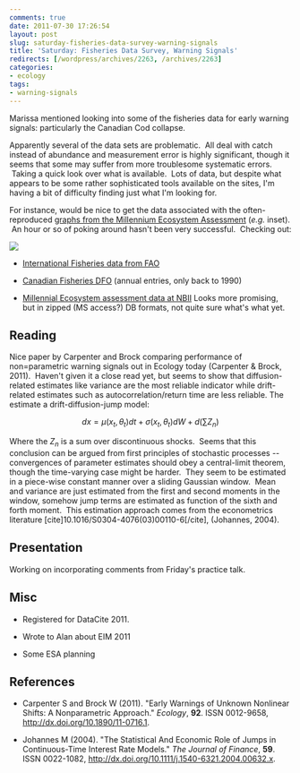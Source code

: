 ```yaml
---
comments: true
date: 2011-07-30 17:26:54
layout: post
slug: saturday-fisheries-data-survey-warning-signals
title: 'Saturday: Fisheries Data Survey, Warning Signals'
redirects: [/wordpress/archives/2263, /archives/2263]
categories:
- ecology
tags:
- warning-signals
---
```


Marissa mentioned looking into some of the fisheries data for early warning signals: particularly the Canadian Cod collapse.

Apparently several of the data sets are problematic.  All deal with catch instead of abundance and measurement error is highly significant, though it seems that some may suffer from more troublesome systematic errors.  Taking a quick look over what is available.  Lots of data, but despite what appears to be some rather sophisticated tools available on the sites, I'm having a bit of difficulty finding just what I'm looking for.

For instance, would be nice to get the data associated with the often-reproduced [graphs from the Millennium Ecosystem Assessment](http://www.millenniumassessment.org/en/GraphicResources.aspx) (_e.g._ inset).  An hour or so of poking around hasn't been very successful.  Checking out:

![](http://upload.wikimedia.org/wikipedia/commons/thumb/b/bc/Atlantic-Cod-Stocks.jpg/773px-Atlantic-Cod-Stocks.jpg)



	
  * [International Fisheries data from FAO](http://www.fao.org/fishery/statistics/collections/en)

	
  * [Canadian Fisheries DFO](http://www.dfo-mpo.gc.ca/stats/commercial/sea-maritimes-eng.htm) (annual entries, only back to 1990)

	
  * [Millennial Ecosystem assessment data at NBII](http://wdc.nbii.gov/ma/datapage.htm) Looks more promising, but in zipped (MS access?) DB formats, not quite sure what's what yet.




## Reading


Nice paper by Carpenter and Brock comparing performance of non=parametric warning signals out in Ecology today (Carpenter & Brock, 2011).  Haven't given it a close read yet, but seems to show that diffusion-related estimates like variance are the most reliable indicator while drift-related estimates such as autocorrelation/return time are less reliable. The estimate a drift-diffusion-jump model:

$$ dx = \mu(x_t,\theta_t)d t + \sigma(x_t, \theta_t) d W + d(\sum Z_n) $$

Where the $Z_n$ is a sum over discontinuous shocks.  Seems that this conclusion can be argued from first principles of stochastic processes -- convergences of parameter estimates should obey a central-limit theorem, though the time-varying case might be harder.  They seem to be estimated in a piece-wise constant manner over a sliding Gaussian window.  Mean and variance are just estimated from the first and second moments in the window, somehow jump terms are estimated as function of the sixth and forth moment.  This estimation approach comes from the econometrics literature [cite]10.1016/S0304-4076(03)00110-6[/cite], (Johannes, 2004).


## Presentation


Working on incorporating comments from Friday's practice talk.


## Misc





	
  * Registered for DataCite 2011.

	
  * Wrote to Alan about EIM 2011

	
  * Some ESA planning



## References


- Carpenter S and Brock W (2011).
"Early Warnings of Unknown Nonlinear Shifts: A Nonparametric Approach."
*Ecology*, **92**.
ISSN 0012-9658, <a href="http://dx.doi.org/10.1890/11-0716.1">http://dx.doi.org/10.1890/11-0716.1</a>.

- Johannes M (2004).
"The Statistical And Economic Role of Jumps in Continuous-Time Interest Rate Models."
*The Journal of Finance*, **59**.
ISSN 0022-1082, <a href="http://dx.doi.org/10.1111/j.1540-6321.2004.00632.x">http://dx.doi.org/10.1111/j.1540-6321.2004.00632.x</a>.
